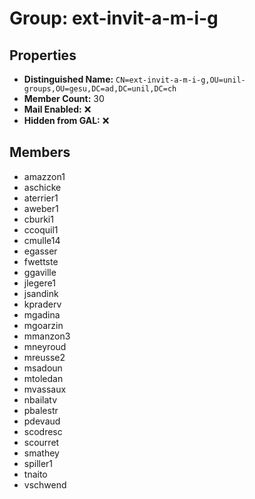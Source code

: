 # Group: ext-invit-a-m-i-g

## Properties

- **Distinguished Name:** `CN=ext-invit-a-m-i-g,OU=unil-groups,OU=gesu,DC=ad,DC=unil,DC=ch`
- **Member Count:** 30
- **Mail Enabled:** ❌
- **Hidden from GAL:** ❌

## Members

- amazzon1
- aschicke
- aterrier1
- aweber1
- cburki1
- ccoquil1
- cmulle14
- egasser
- fwettste
- ggaville
- jlegere1
- jsandink
- kpraderv
- mgadina
- mgoarzin
- mmanzon3
- mneyroud
- mreusse2
- msadoun
- mtoledan
- mvassaux
- nbailatv
- pbalestr
- pdevaud
- scodresc
- scourret
- smathey
- spiller1
- tnaito
- vschwend
